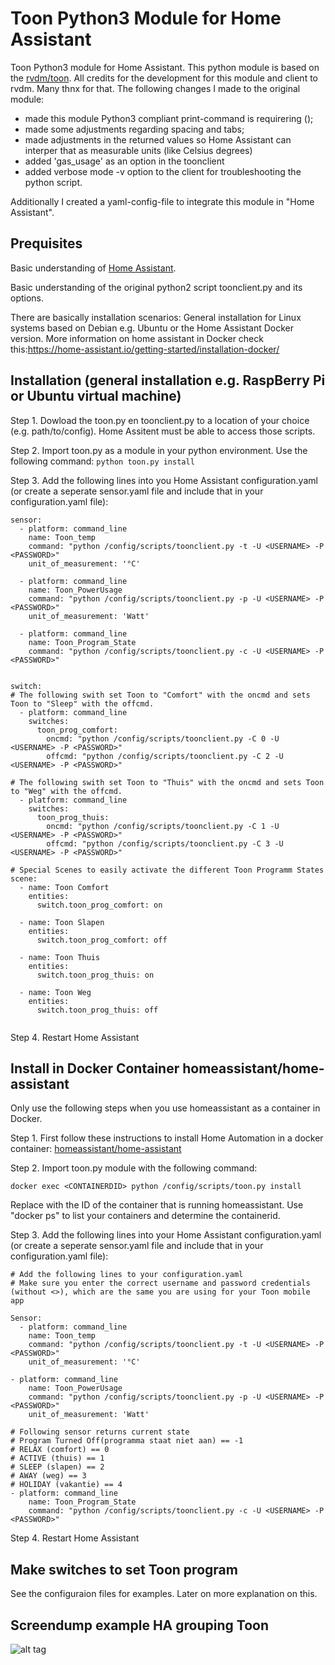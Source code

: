 ﻿# Toon Python3 Module for Home Assistant
Toon Python3 module for Home Assistant. This python module is based on the [rvdm/toon](https://github.com/rvdm/toon). All credits for the development for this module and client to rvdm. Many thnx for that.
The following changes I made to the original module:
- made this module Python3 compliant print-command is requirering ();
- made some adjustments regarding spacing and tabs;
- made adjustments in the returned values so Home Assistant can interper that as measurable units (like Celsius degrees)
- added 'gas_usage' as an option in the toonclient
- added verbose mode -v option to the client for troubleshooting the python script.

Additionally I created a yaml-config-file to integrate this module in "Home Assistant".

## Prequisites
Basic understanding of [Home Assistant](https://homeAssistant.io).

Basic understanding of the original python2 script toonclient.py and its options.

There are basically installation scenarios: General installation for Linux systems based on Debian e.g. Ubuntu or the Home Assistant Docker version. More information on home assistant in Docker check this:https://home-assistant.io/getting-started/installation-docker/

## Installation (general installation e.g. RaspBerry Pi or Ubuntu virtual machine)
Step 1. Dowload the toon.py en toonclient.py to a location of your choice (e.g. path/to/config). Home Assitent must be able to access those scripts.

Step 2. Import toon.py as a module in your python environment. Use the following command: ```python toon.py install```

Step 3. Add the following lines into you Home Assistant configuration.yaml (or create a seperate sensor.yaml file and include that in your configuration.yaml file):

```
sensor:
  - platform: command_line
    name: Toon_temp
    command: "python /config/scripts/toonclient.py -t -U <USERNAME> -P <PASSWORD>"
    unit_of_measurement: '°C'

  - platform: command_line
    name: Toon_PowerUsage
    command: "python /config/scripts/toonclient.py -p -U <USERNAME> -P <PASSWORD>"
    unit_of_measurement: 'Watt' 

  - platform: command_line
    name: Toon_Program_State
    command: "python /config/scripts/toonclient.py -c -U <USERNAME> -P <PASSWORD>"


switch:    
# The following swith set Toon to "Comfort" with the oncmd and sets Toon to "Sleep" with the offcmd.
  - platform: command_line
    switches:
      toon_prog_comfort:
        oncmd: "python /config/scripts/toonclient.py -C 0 -U <USERNAME> -P <PASSWORD>"
        offcmd: "python /config/scripts/toonclient.py -C 2 -U <USERNAME> -P <PASSWORD>"

# The following swith set Toon to "Thuis" with the oncmd and sets Toon to "Weg" with the offcmd.      
  - platform: command_line
    switches:
      toon_prog_thuis:
        oncmd: "python /config/scripts/toonclient.py -C 1 -U <USERNAME> -P <PASSWORD>"
        offcmd: "python /config/scripts/toonclient.py -C 3 -U <USERNAME> -P <PASSWORD>"
       
# Special Scenes to easily activate the different Toon Programm States
scene:
  - name: Toon Comfort
    entities:
      switch.toon_prog_comfort: on

  - name: Toon Slapen
    entities:
      switch.toon_prog_comfort: off

  - name: Toon Thuis
    entities:
      switch.toon_prog_thuis: on

  - name: Toon Weg
    entities:
      switch.toon_prog_thuis: off
       
```
Step 4. Restart Home Assistant



## Install in Docker Container homeassistant/home-assistant 
Only use the following steps when you use homeassistant as a container in Docker.


Step 1. First follow these instructions to install Home Automation in a docker container: [homeassistant/home-assistant](https://hithub.com/homeassistant/home-assistant)

Step 2. Import toon.py module with the following command:

```
docker exec <CONTAINERDID> python /config/scripts/toon.py install
```
Replace <CONTAINERID> with the ID of the container that is running homeassistant. Use "docker ps" to list your containers and determine the containerid.

Step 3. Add the following lines into your Home Assistant configuration.yaml (or create a seperate sensor.yaml file and include that in your configuration.yaml file):
```
# Add the following lines to your configuration.yaml
# Make sure you enter the correct username and password credentials (without <>), which are the same you are using for your Toon mobile app

Sensor:
  - platform: command_line
    name: Toon_temp
    command: "python /config/scripts/toonclient.py -t -U <USERNAME> -P <PASSWORD>"
    unit_of_measurement: '°C'

- platform: command_line
    name: Toon_PowerUsage
    command: "python /config/scripts/toonclient.py -p -U <USERNAME> -P <PASSWORD>"
    unit_of_measurement: 'Watt'

# Following sensor returns current state
# Program Turned Off(programma staat niet aan) == -1
# RELAX (comfort) == 0
# ACTIVE (thuis) == 1
# SLEEP (slapen) == 2
# AWAY (weg) == 3
# HOLIDAY (vakantie) == 4
- platform: command_line
    name: Toon_Program_State
    command: "python /config/scripts/toonclient.py -c -U <USERNAME> -P <PASSWORD>"

```
Step 4. Restart Home Assistant

## Make switches to set Toon program
See the configuraion files for examples. Later on more explanation on this.

## Screendump example HA grouping Toon
![alt tag](https://github.com/opdoffer/toon-homeassistant/blob/master/screen_dump_toon.png)


